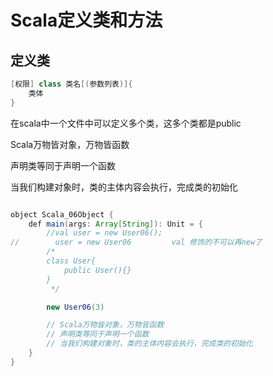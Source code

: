 # Scala定义类和方法

## 定义类

```java
[权限] class 类名[(参数列表)]{
    类体
}

```

在scala中一个文件中可以定义多个类，这多个类都是public

Scala万物皆对象，万物皆函数

声明类等同于声明一个函数

当我们构建对象时，类的主体内容会执行，完成类的初始化

```java

object Scala_06Object {
    def main(args: Array[String]): Unit = {
        //val user = new User06();
//        user = new User06         val 修饰的不可以再new了
        /*
        class User{
            public User(){}
        }
         */

        new User06(3)

        // Scala万物皆对象，万物皆函数
        // 声明类等同于声明一个函数
        // 当我们构建对象时，类的主体内容会执行，完成类的初始化
    }
}

```

